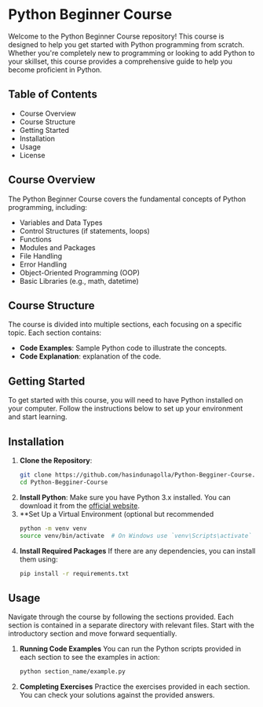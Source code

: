 # Python Beginner Course

Welcome to the Python Beginner Course repository! This course is designed to help you get started with Python programming from scratch. Whether you're completely new to programming or looking to add Python to your skillset, this course provides a comprehensive guide to help you become proficient in Python.

## Table of Contents

- Course Overview
- Course Structure
- Getting Started
- Installation
- Usage
- License

## Course Overview

The Python Beginner Course covers the fundamental concepts of Python programming, including:
- Variables and Data Types
- Control Structures (if statements, loops)
- Functions
- Modules and Packages
- File Handling
- Error Handling
- Object-Oriented Programming (OOP)
- Basic Libraries (e.g., math, datetime)

## Course Structure

The course is divided into multiple sections, each focusing on a specific topic. Each section contains:

- **Code Examples**: Sample Python code to illustrate the concepts.
- **Code Explanation**: explanation of the code.


## Getting Started

To get started with this course, you will need to have Python installed on your computer. Follow the instructions below to set up your environment and start learning.

## Installation

1. **Clone the Repository**:
   ```bash
   git clone https://github.com/hasindunagolla/Python-Begginer-Course.git
   cd Python-Begginer-Course
2. **Install Python**:
   Make sure you have Python 3.x installed. You can download it from the [official website](https://www.python.org/downloads/).
3. **Set Up a Virtual Environment (optional but recommended
   ```bash
   python -m venv venv
   source venv/bin/activate  # On Windows use `venv\Scripts\activate`
4. **Install Required Packages**
   If there are any dependencies, you can install them using:
   ```bash
   pip install -r requirements.txt

## Usage

Navigate through the course by following the sections provided. Each section is contained in a separate directory with relevant files. Start with the introductory section and move forward sequentially.

1. **Running Code Examples**
   You can run the Python scripts provided in each section to see the examples in action:
   ```bash
   python section_name/example.py
2. **Completing Exercises**
   Practice the exercises provided in each section. You can check your solutions against the provided answers.


